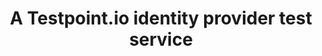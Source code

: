 ---
layout: page
title: A Testpoint.io identity provider test service
classWrapper: idp
description: B2B frameworks may leverage multiple providers of identity with varying degrees of identity confidence, The higher the identity integrity, the lower the rist associated with B2B transactions and the lower the cost of services such as trade financing. This test service simulates various OIDC providers and scopes. 
pageName: idp
diagram: /images/diagrams/test-idp.png
diagramMobile: /images/diagrams/test-idp-mobile.png
tabsTitle: Available iodc idp test resources
permalink: /idp
tagline: Identity Provider
---